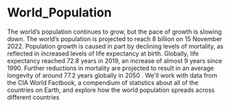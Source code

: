 # World_Population
The world’s population continues to grow, but the pace of growth is slowing down. 
The world’s population is projected to reach 8 billion on 15 November 2022.
Population growth is caused in part by declining levels of mortality, as reflected in increased levels of life expectancy at birth. 
Globally, life expectancy reached 72.8 years in 2019, an increase of almost 9 years since 1990. Further reductions in mortality are projected to result in an average longevity of around 77.2 years globally in 2050 .
We'll work with data from the CIA World Factbook, a 
compendium of statistics about all of the countries on Earth, and 
explore how the world population spreads across different 
countries
